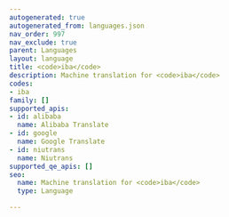 ```yaml
---
autogenerated: true
autogenerated_from: languages.json
nav_order: 997
nav_exclude: true
parent: Languages
layout: language
title: <code>iba</code>
description: Machine translation for <code>iba</code>
codes:
- iba
family: []
supported_apis:
- id: alibaba
  name: Alibaba Translate
- id: google
  name: Google Translate
- id: niutrans
  name: Niutrans
supported_qe_apis: []
seo:
  name: Machine translation for <code>iba</code>
  type: Language

---
```


